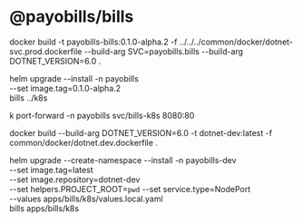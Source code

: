 # @payobills/bills

docker build -t payobills-bills:0.1.0-alpha.2 -f ../../../common/docker/dotnet-svc.prod.dockerfile --build-arg SVC=payobills.bills --build-arg DOTNET_VERSION=6.0 .

helm upgrade --install -n payobills \
    --set image.tag=0.1.0-alpha.2 \
    bills ../k8s

k port-forward -n payobills svc/bills-k8s 8080:80

docker build --build-arg DOTNET_VERSION=6.0 -t dotnet-dev:latest -f common/docker/dotnet.dev.dockerfile .

helm upgrade --create-namespace --install -n payobills-dev \
    --set image.tag=latest \
    --set image.repository=dotnet-dev \
    --set helpers.PROJECT_ROOT=`pwd` --set service.type=NodePort \
    --values apps/bills/k8s/values.local.yaml \
    bills apps/bills/k8s
